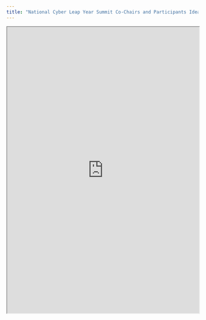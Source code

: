 ```yaml
---
title: "National Cyber Leap Year Summit Co-Chairs and Participants Ideas Report"
---
```



<iframe height="750" width="100%" src="https://ewelton.github.io/ktest/wiki.html#National%20Cyber%20Leap%20Year%20Summit%20Co-Chairs%20and%20Participants%20Ideas%20Report"></iframe>
